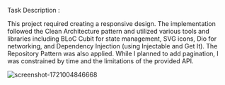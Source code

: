 Task Description :

This project required creating a responsive design. The implementation followed the Clean Architecture pattern and utilized various tools and libraries including BLoC Cubit for state management, SVG icons, Dio for networking, and Dependency Injection (using Injectable and Get It). The Repository Pattern was also applied. While I planned to add pagination, I was constrained by time and the limitations of the provided API.

![screenshot-1721004846668](https://github.com/user-attachments/assets/e5379c1d-6b7f-46ef-bcd8-9bfdcce94836)
